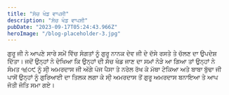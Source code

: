 ```yaml
---
title: "ਸੱਚ ਖੰਡ ਵਾਪਸੀ"
description: "ਸੱਚ ਖੰਡ ਵਾਪਸੀ"
pubDate: "2023-09-17T05:24:43.966Z"
heroImage: "/blog-placeholder-3.jpg"
---
```


ਗੁਰੂ ਜੀ ਨੇ ਆਪਣੇ ਸਾਰੇ ਸਮੇਂ ਵਿੱਚ ਸੰਗਤਾਂ ਨੂੰ ਗੁਰੂ ਨਾਨਕ ਦੇਵ ਜੀ ਦੇ ਦੱਸੇ ਰਸਤੇ ਤੇ ਚੱਲਣ ਦਾ ਉਪਦੇਸ਼ ਦਿੱਤਾ। ਜਦੋਂ ਉਨ੍ਹਾਂ ਨੇ ਦੇਖਿਆ ਕਿ ਉਨ੍ਹਾਂ ਦੀ ਸੱਚ ਖੰਡ ਜਾਣ ਦਾ ਸਮਾਂ ਨੇੜੇ ਆ ਗਿਆ ਤਾਂ ਉਨ੍ਹਾਂ ਨੇ ਸੰਮਤ ੧੬੦੯ ਨੂੰ ਸੀ੍ ਅਮਰਦਾਸ ਜੀ ਅੱਗੇ ਪੰਜ ਪੈਸਾ ਤੇ ਨਰੇਲ ਰੱਖ ਕੇ ਮੱਥਾ ਟੇਕਿਆ ਅਤੇ ਬਾਬਾ ਬੁੱਢਾ ਜੀ ਪਾਸੋਂ ਉਨ੍ਹਾਂ ਨੂੰ ਗੁਰਿਆਈ ਦਾ ਤਿਲਕ ਲਗਾ ਕੇ ਸੀ੍ ਅਮਰਦਾਸ ਤੋਂ ਗੁਰੂ ਅਮਰਦਾਸ ਬਨਾਇਆ ਤੇ ਆਪ ਜੋਤੀ ਜੋਤਿ ਸਮਾ ਗਏ।

